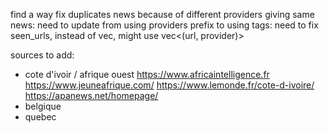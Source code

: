 find a way fix duplicates news because of different providers giving same news:
need to update from using providers prefix to using tags:
need to fix seen_urls, instead of vec<url>, might use vec<(url, provider)>

sources to add:

- cote d'ivoir / afrique ouest
  https://www.africaintelligence.fr
  https://www.jeuneafrique.com/
  https://www.lemonde.fr/cote-d-ivoire/
  https://apanews.net/homepage/
- belgique
- quebec
